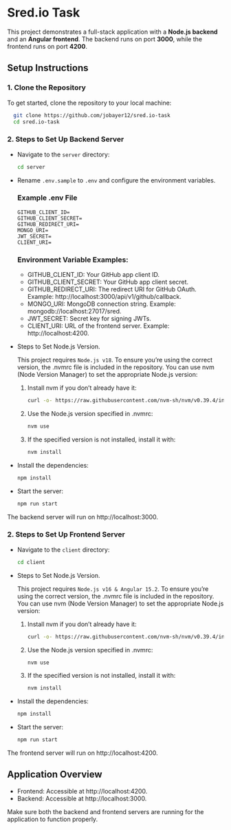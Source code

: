 # Sred.io Task

This project demonstrates a full-stack application with a **Node.js backend** and an **Angular frontend**. The backend runs on port **3000**, while the frontend runs on port **4200**.

## Setup Instructions

### 1. Clone the Repository
To get started, clone the repository to your local machine:
```bash
  git clone https://github.com/jobayer12/sred.io-task
  cd sred.io-task
  ```
### 2. Steps to Set Up Backend Server
- Navigate to the `server` directory:

   ```bash
   cd server
   ```
- Rename `.env.sample` to `.env` and configure the environment variables.

   ### Example .env File
   ```text
   GITHUB_CLIENT_ID=
   GITHUB_CLIENT_SECRET=
   GITHUB_REDIRECT_URI=
   MONGO_URI=
   JWT_SECRET=
   CLIENT_URI=
   ```
   ###	Environment Variable Examples:
	- GITHUB_CLIENT_ID: Your GitHub app client ID.
	- GITHUB_CLIENT_SECRET: Your GitHub app client secret.
	- GITHUB_REDIRECT_URI: The redirect URI for GitHub OAuth. Example: http://localhost:3000/api/v1/github/callback.
	- MONGO_URI: MongoDB connection string. Example: mongodb://localhost:27017/sred.
	- JWT_SECRET: Secret key for signing JWTs.
	- CLIENT_URI: URL of the frontend server. Example: http://localhost:4200.


- Steps to Set Node.js Version.

    This project requires `Node.js v18`. To ensure you’re using the correct version, the .nvmrc file is included in the repository. You can use nvm (Node Version Manager) to set the appropriate Node.js version:

   1.	Install nvm if you don’t already have it:

         ```bash
         curl -o- https://raw.githubusercontent.com/nvm-sh/nvm/v0.39.4/install.sh | bash
         ```
   2.	Use the Node.js version specified in .nvmrc:
         ```bash
         nvm use
         ```
   3. If the specified version is not installed, install it with:

         ```bash
         nvm install
         ```


- Install the dependencies:
   ```bash
   npm install
   ```
- Start the server:
   ```bash
   npm run start
   ```

The backend server will run on http://localhost:3000.


### 2. Steps to Set Up Frontend Server
- Navigate to the `client` directory:

   ```bash
   cd client
   ```
- Steps to Set Node.js Version.

    This project requires `Node.js v16 & Angular 15.2`. To ensure you’re using the correct version, the .nvmrc file is included in the repository. You can use nvm (Node Version Manager) to set the appropriate Node.js version:

   1.	Install nvm if you don’t already have it:

         ```bash
         curl -o- https://raw.githubusercontent.com/nvm-sh/nvm/v0.39.4/install.sh | bash
         ```
   2.	Use the Node.js version specified in .nvmrc:
         ```bash
         nvm use
         ```
   3. If the specified version is not installed, install it with:

         ```bash
         nvm install
         ```

- Install the dependencies:
   ```bash
   npm install
   ```
- Start the server:
   ```bash
   npm run start
   ```
The frontend server will run on http://localhost:4200.

## Application Overview

- Frontend: Accessible at http://localhost:4200.
- Backend: Accessible at http://localhost:3000.

Make sure both the backend and frontend servers are running for the application to function properly.